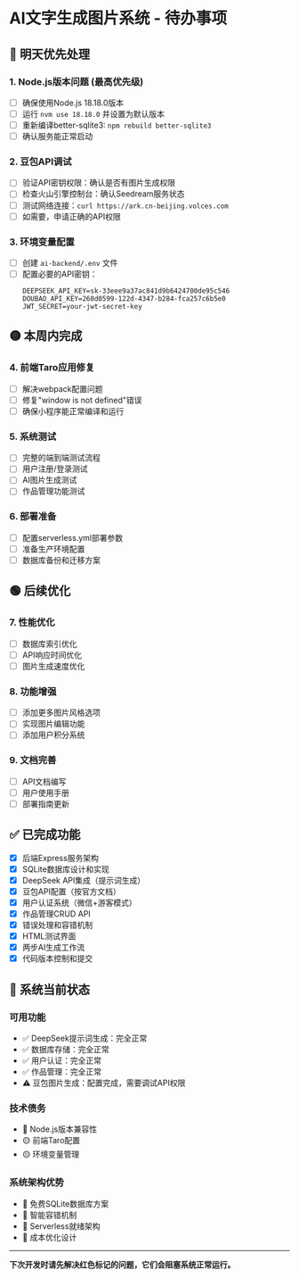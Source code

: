 # AI文字生成图片系统 - 待办事项

## 🔴 明天优先处理

### 1. Node.js版本问题 (最高优先级)
- [ ] 确保使用Node.js 18.18.0版本
- [ ] 运行 `nvm use 18.18.0` 并设置为默认版本
- [ ] 重新编译better-sqlite3: `npm rebuild better-sqlite3`
- [ ] 确认服务能正常启动

### 2. 豆包API调试
- [ ] 验证API密钥权限：确认是否有图片生成权限
- [ ] 检查火山引擎控制台：确认Seedream服务状态
- [ ] 测试网络连接：`curl https://ark.cn-beijing.volces.com`
- [ ] 如需要，申请正确的API权限

### 3. 环境变量配置
- [ ] 创建 `ai-backend/.env` 文件
- [ ] 配置必要的API密钥：
  ```
  DEEPSEEK_API_KEY=sk-33eee9a37ac841d9b6424700de95c546
  DOUBAO_API_KEY=260d0599-122d-4347-b284-fca257c6b5e0
  JWT_SECRET=your-jwt-secret-key
  ```

## 🟡 本周内完成

### 4. 前端Taro应用修复
- [ ] 解决webpack配置问题
- [ ] 修复"window is not defined"错误
- [ ] 确保小程序能正常编译和运行

### 5. 系统测试
- [ ] 完整的端到端测试流程
- [ ] 用户注册/登录测试
- [ ] AI图片生成测试
- [ ] 作品管理功能测试

### 6. 部署准备
- [ ] 配置serverless.yml部署参数
- [ ] 准备生产环境配置
- [ ] 数据库备份和迁移方案

## 🟢 后续优化

### 7. 性能优化
- [ ] 数据库索引优化
- [ ] API响应时间优化
- [ ] 图片生成速度优化

### 8. 功能增强
- [ ] 添加更多图片风格选项
- [ ] 实现图片编辑功能
- [ ] 添加用户积分系统

### 9. 文档完善
- [ ] API文档编写
- [ ] 用户使用手册
- [ ] 部署指南更新

## ✅ 已完成功能

- [x] 后端Express服务架构
- [x] SQLite数据库设计和实现
- [x] DeepSeek API集成（提示词生成）
- [x] 豆包API配置（按官方文档）
- [x] 用户认证系统（微信+游客模式）
- [x] 作品管理CRUD API
- [x] 错误处理和容错机制
- [x] HTML测试界面
- [x] 两步AI生成工作流
- [x] 代码版本控制和提交

## 🎯 系统当前状态

### 可用功能
- ✅ DeepSeek提示词生成：完全正常
- ✅ 数据库存储：完全正常  
- ✅ 用户认证：完全正常
- ✅ 作品管理：完全正常
- ⚠️ 豆包图片生成：配置完成，需要调试API权限

### 技术债务
- 🔴 Node.js版本兼容性
- 🟡 前端Taro配置
- 🟡 环境变量管理

### 系统架构优势
- 💚 免费SQLite数据库方案
- 💚 智能容错机制
- 💚 Serverless就绪架构
- 💚 成本优化设计

---

**下次开发时请先解决红色标记的问题，它们会阻塞系统正常运行。** 